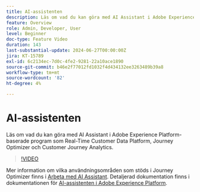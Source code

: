 ```yaml
---
title: AI-assistenten
description: Läs om vad du kan göra med AI Assistant i Adobe Experience Platform-baserade program som Real-Time Customer Data Platform, Journey Optimizer och Customer Journey Analytics.
feature: Overview
role: Admin, Developer, User
level: Beginner
doc-type: Feature Video
duration: 143
last-substantial-update: 2024-06-27T00:00:00Z
jira: KT-15789
exl-id: 6c2134ec-7d0c-4fe2-9281-22a10ace1890
source-git-commit: b46e2f77012fd1032f4d434132ee3263489b39a8
workflow-type: tm+mt
source-wordcount: '82'
ht-degree: 4%

---
```


# AI-assistenten

Läs om vad du kan göra med AI Assistant i Adobe Experience Platform-baserade program som Real-Time Customer Data Platform, Journey Optimizer och Customer Journey Analytics.

>[!VIDEO](https://video.tv.adobe.com/v/3429845/?learn=on)

Mer information om vilka användningsområden som stöds i Journey Optimizer finns i [Arbeta med AI Assistant](https://experienceleague.adobe.com/sv/docs/journey-optimizer/using/get-started/ai-assistant). Detaljerad dokumentation finns i dokumentationen för [AI-assistenten i Adobe Experience Platform](https://experienceleague.adobe.com/sv/docs/experience-platform/ai-assistant/home).
